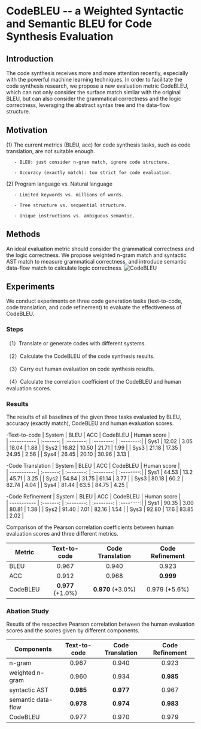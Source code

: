
# CodeBLEU -- a Weighted Syntactic and Semantic BLEU for Code Synthesis Evaluation

## Introduction

The code synthesis receives more and more attention recently, especially with the powerful machine learning techniques. 
In order to facilitate the code synthesis research, we propose a new evaluation metric CodeBLEU, which can not only consider the surface match similar with the original
BLEU, but can also consider the grammatical correctness and the logic correctness, leveraging the abstract syntax tree and the data-flow structure.


## Motivation

(1) The current metrics (BLEU, acc) for code synthesis tasks, such as code translation, are not suitable enough.

       - BLEU: just consider n-gram match, ignore code structure.

       - Accuracy (exactly match): too strict for code evaluation.

(2) Program language vs. Natural language

       - Limited keywords vs. millions of words.

       - Tree structure vs. sequential structure.

       - Unique instructions vs. ambiguous semantic.

## Methods

An ideal evaluation metric should consider the grammatical correctness and the logic correctness.
We propose weighted n-gram match and syntactic AST match to measure grammatical correctness, and introduce semantic data-flow match to calculate logic correctness.
![CodeBLEU](https://github.com/microsoft/CodeXGLUE/blob/main/code-to-code-trans/CodeBLEU.jpg)


## Experiments

We conduct experiments on three code generation tasks (text-to-code, code translation, and code refinement) to evaluate the effectiveness of CodeBLEU.

### Steps

（1）Translate or generate codes with different systems.

（2）Calculate the CodeBLEU of the code synthesis results.

（3）Carry out human evaluation on code synthesis results.

（4）Calculate the correlation coefficient of the CodeBLEU and human evaluation scores.

### 

### Results 

The results of all baselines of the given three tasks evaluated by BLEU, accuracy (exactly match), CodeBLEU and human evaluation scores.

-Text-to-code
| System     | BLEU        | ACC        | CodeBLEU | Human score |   
| ----------- | :-------: | :--------: | :--------: | :--------:| 
| Sys1       |    12.02    |    3.05     |  18.04    |  1.88    |
| Sys2        |    16.82    |   10.50     |  21.71   |  1.99    |
| Sys3       |    21.18    |    17.35    |   24.95   |  2.56    |
| Sys4       |    26.45    |    20.10    |    30.96  |  3.13    |

-Code Translation
| System     | BLEU        | ACC        | CodeBLEU | Human score |   
| ----------- | :-------: | :--------: | :--------: | :--------:| 
| Sys1       |    44.53    |    13.2     |  45.71    |  3.25    |
| Sys2        |    54.84    |   31.75     |  61.14   |  3.77    |
| Sys3       |    80.18    |    60.2    |   82.74   |  4.04    |
| Sys4       |    81.44    |    63.5    |    84.75  |  4.25    |

-Code Refinement
| System     | BLEU        | ACC        | CodeBLEU | Human score |   
| ----------- | :-------: | :--------: | :--------: | :--------:| 
| Sys1       |    90.35    |    3.00     |  80.81    |  1.38    |
| Sys2        |   91.40    |   7.01     |  82.16   |  1.54    |
| Sys3       |    92.80    |    17.6    |   83.85   |  2.02    |


Comparison of the Pearson correlation coefficients between human evaluation scores and three different metrics.

| Metric     | Text-to-code | Code Translation | Code Refinement |   
| ----------- |   :-------: |  :--------: |  :--------: | 
| BLEU       |    0.967    |    0.940    |  0.923 |
| ACC        |    0.912    |   0.968     |   **0.999** |
| CodeBLEU   |  **0.977** (+1.0%) | **0.970** (+3.0%) | 0.979 (+5.6%) |


### Abation Study

Resutls of the respective Pearson correlation between the human evaluation scores and the scores given by different components.

| Components     | Text-to-code | Code Translation | Code Refinement |   
| ----------- |   :-------: |  :--------: |  :--------: | 
| n-gram       |   0.967    |    0.940    |  0.923   |
| weighted n-gram |    0.960    |   0.934  |   **0.985** |
| syntactic AST   |  **0.985**      | **0.977**    | 0.967 |
| semantic data-flow |  **0.978**   | **0.974**    | **0.983** |
| CodeBLEU           |  0.977   | 0.970    | 0.979 |





